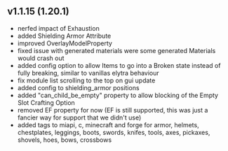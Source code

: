 ## v1.1.15 (1.20.1)
- nerfed impact of Exhaustion
- added Shielding Armor Attribute
- improved OverlayModelProperty
- fixed issue with generated materials were some generated Materials would crash out
- added config option to allow Items to go into a Broken state instead of fully breaking, similar to vanillas elytra behaviour
- fix module list scrolling to the top on gui update
- added config to shielding_armor positions
- added "can_child_be_empty" property to allow blocking of the Empty Slot Crafting Option
- removed EF property for now (EF is still supported, this was just a fancier way for support that we didn't use)
- added tags to miapi, c, minecraft and forge for armor, helmets, chestplates, leggings, boots, swords, knifes, tools, axes, pickaxes, shovels, hoes, bows, crossbows 